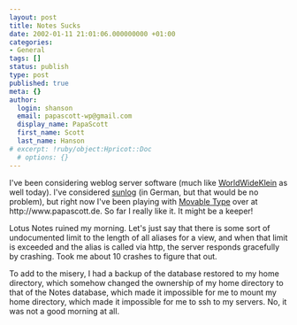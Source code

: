 ```yaml
---
layout: post
title: Notes Sucks
date: 2002-01-11 21:01:06.000000000 +01:00
categories:
- General
tags: []
status: publish
type: post
published: true
meta: {}
author:
  login: shanson
  email: papascott-wp@gmail.com
  display_name: PapaScott
  first_name: Scott
  last_name: Hanson
# excerpt: !ruby/object:Hpricot::Doc
  # options: {}
---
```

<p>I've been considering weblog server software (much like <a href="http://www.nothingbutthetruth.de/stories.php?story=02/01/11/4320090">WorldWideKlein</a> as well today). I've considered <a href="http://www.sunlog.ch/">sunlog</a> (in German, but that would be no problem), but right now I've been playing with <a href="http://www.movabletype.org">Movable Type</a> over at http://www.papascott.de. So far I really like it. It might be a keeper!</p>
<p>Lotus Notes ruined my morning. Let's just say that there is some sort of undocumented limit to the length of all aliases for a view, and when that limit is exceeded and the alias is called via http, the server responds gracefully by crashing. Took me about 10 crashes to figure that out.</p>
<p>To add to the misery, I had a backup of the database restored to my home directory, which somehow changed the ownership of my home directory to that of the Notes database, which made it impossible for me to mount my home directory, which made it impossible for me to ssh to my servers. No, it was not a good morning at all.</p>
